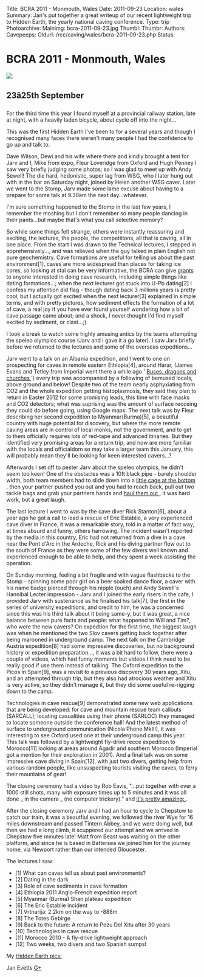 Title: BCRA 2011 - Monmouth, Wales
Date: 2011-09-23
Location: wales
Summary: Jan's put together a great writeup of our recent lightweight trip to Hidden Earth, the yearly national caving conference.
Type: trip
Photoarchive:
Mainimg: bcra-2011-09-23.jpg
Thumbl: 
Thumbr: 
Authors: 
Cavepeeps:
Oldurl: /rcc/caving/wales/bcra-2011-09-23.php
Status:

#  BCRA 2011 - Monmouth, Wales 

[ ![](bcra-2011-09-23.jpg) ](https://picasaweb.google.com/116696012908553445015/September2011HiddenEarthMonmouth)

##  23â25th September 

For the third time this year I found myself at a provincial railway station, late at night, with a heavily laden bicycle, about cycle off into the night... 

This was the first Hidden Earth I've been to for a several years and though I recognised many faces there weren't many people I had the confidence to go up and talk to. 

Dave Wilson, Dewi and his wife where there and kindly brought a tent for Jarv and I, Mike from expo, Fleur Loveridge from Oxford and Hugh Penney I saw very briefly judging some photos; so I was glad to meet up with Andy Sewell! The die hard, hedonistic, super lag from WSG, who I later hung out with in the bar on Saturday night, joined by Helen another WSG caver. Later we went to the Stomp, Jarv made some lame excuse about having to a prepare for some talk at 9.30am the next day...whatever. 

I'm sure something happened to the Stomp in the last few years, I remember the moshing but I don't remember so many people dancing in their pants...but maybe that's what you call selective memory? 

So while some things felt strange, others were instantly reassuring and exciting, the lectures, the people, the competitions, all that is caving, all in one place. From the start I was drawn to the Technical lectures, I stepped in apprehensively..., and was relieved when the guy talked in plain English not pure geochemistry. Cave formations are useful for telling us about the past environment[1], caves are more widespread than places for taking ice cores, so looking at stal can be very informative, the BCRA can give [ grants ](http://bcra.org.uk/info.html#grant_aid) to anyone interested in doing cave research, including simple things like dating formations...; when the next lecturer got stuck into U-Pb dating[2] I confess my attention did flag - though dating back 3 millions years is pretty cool; but I actually got excited when the next lecturer[3] explained in simple terms, and with pretty pictures, how sediment effects the formation of a lot of cave, a real joy if you have ever found yourself wondering how a bit of cave passage came about; and a shock, I never thought I'd find myself excited by sediment, or clast...;) 

I took a break to watch some highly amusing antics by the teams attempting the speleo olympics course (Jarv and I gave it a go later). I saw Jarv briefly before we returned to the lectures and some of the overseas expedtions... 

Jarv went to a talk on an Albania expedition, and I went to one on prospecting for caves in remote eastern Ethiopia[4], around Harar, (James Evans and Tetley from Imperial went there a while ago ' [ Buses, dragons and churches ](http://www.wsg.org.uk/online/nl/view.php?nl_id=47) ') every trip was accompanied by a following of bemused locals, above ground and below! Despite two of the team nearly asphyxiating from CO2 and the whole expedition getting histoplasmosis, they said they plan to return in Easter 2012 for some promising leads, this time with face masks and CO2 detectors; what was suprising was the amount of surface recceing they could do before going, using Google maps. The next talk was by Fleur describing her second expedition to Myanmar(Burma)[5], a beautiful country with huge potential for discovery, but where the more remote caving areas are in control of local monks, not the government, and to get to them officially requires lots of red-tape and advanced itinaries. But they identified very promising areas for a return trip, and now are more familiar with the locals and officialdom so may take a larger team this January, this will probably mean they'll be looking for keen interested cavers...? 

Afterwards I set off to pester Jarv about the speleo olympics, he didn't seem too keen! One of the obstacles was a 10ft black pipe - barely shoulder width, both team members had to slide down into a [ little cage at the bottom ](https://picasaweb.google.com/lh/photo/D-aMCsMmvdskiwak3DlKdQ?feat=directlink) , then your partner pushed you out and you had to reach back, pull out two tackle bags and grab your partners hands and [ haul them out ](https://picasaweb.google.com/lh/photo/IA_JUQSaj9l4CxhJv6NUbQ?feat=directlink) , it was hard work, but a great laugh. 

The last lecture I went to was by the cave diver Rick Stanton[6], about a year ago he got a call to lead a rescue of Eric Establie, a very experienced cave diver in France, it was a remarkable story, told in a matter of fact way, at times absurd and funny, others harrowing. The incident wasn't reported by the media in this country, Eric had not returned from a dive in a cave near the Pont d'Arc in the Ardeche, Rick and his diving partner flew out to the south of France as they were some of the few divers well known and experienced enough to be able to help, and they spent a week assisting the operation. 

On Sunday morning, feeling a bit fragile and with vague flashbacks to the Stomp - spinning some poor girl on a beer soaked dance floor, a caver with his name badge pierced through his nipple (ouch) and Andy Sewell's Hannibal Lecter impression - Jarv and I joined the early risers in the cafe, I provided Jarv with sustenance as he finalised his talk[7], the first in the series of university expeditions, and credit to him, he was a concerned since this was his third talk about it being same-y, but it was great, a nice balance between pure facts and people: what happened to Will and Tim?, who were the new cavers? On expedtion for the first time, the biggest laugh was when he mentioned the two Slov cavers getting back together after being marooned in underground camp. The next talk on the Cambridge Austria expedition[8] had some impressive discoveries, but no background history or expedition preparation..., it was a bit hard to follow, there were a couple of videos, which had funny moments but videos I think need to be really good if use them instead of talking. The Oxford expedition to the Picos in Spain[9], was a revisit to a previous discovery 30 years ago, Xitu, and an attempted through trip, but they also had atrocious weather and Xitu is very active, so they didn't manage it, but they did some useful re-rigging down to the camp. 

Technologies in cave rescue[9] demonstrated some new web applications that are being developed: for cave and mountain rescue team callouts (SARCALL); locating casualities using their phone (SARLOC) they managed to locate someone outside the conference hall! And the latest method of surface to underground communication (Nicola Phone MkIII), it was interesting to see Oxford used one at their underground camp this year. This talk was followed by a lightweight fly-drive recce expedition to Morocco[11] looking at areas around Agadir and southern Morocco (Imperial got a mention for their exploration in 2001). And a final talk was on some impressive cave diving in Spain[12], with just two divers, getting help from various random people, like unsuspecting tourists visiting the caves, to ferry their mountains of gear! 

The closing ceremony had a video by Rob Eavis, "...put together with over a 1000 still shots, many with exposure times up to 5 minutes and it was all done _ in the camera _ (no computer trickery)." and [ it's pretty amazing: ](http://vimeo.com/20918866) . 

After the closing ceremony Jarv and I had an hour to cycle to Chepstow to catch our train, it was a beautfiul evening, we followed the river Wye for 16 miles downstream and passed Tintern Abbey, and we were doing well, but then we had a long climb, it scuppered our attempt and we arrived in Chepstow five minutes late! Matt from Beast was waiting on the other platform, and since he is based in Battersea we joined him for the journey home, via Newport rather than our intended Gloucester. 

The lectures I saw: 

  * [1] What can caves tell us about past environments? 
  * [2] Dating in the dark 
  * [3] Role of cave sediments in cave formation 
  * [4] Ethiopia 2011 Anglo-French expedition report 
  * [5] Myanmar (Burma) Shan plateau expedition 
  * [6] The Eric Establie incident 
  * [7] Vrtnarija: 2.2km on the way to -888m 
  * [8] The Totes Gebirge 
  * [9] Back to the future: A return to Pozu Del Xitu after 30 years 
  * [10] Technologies in cave rescue 
  * [11] Morocco 2010 - A fly-drive lightweight approach 
  * [12] Two weeks, two divers and two Spanish sumps! 

My [ Hidden Earth pics: ](https://picasaweb.google.com/116696012908553445015/September2011HiddenEarthMonmouth)

Jan Evetts [ G+ ](https://plus.google.com/118111039480374955618)
